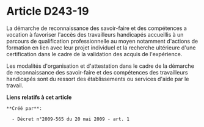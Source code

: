 # Article D243-19

La démarche de reconnaissance des savoir-faire et des compétences a vocation à favoriser l'accès des travailleurs handicapés
accueillis à un parcours de qualification professionnelle au moyen notamment d'actions de formation en lien avec leur projet
individuel et la recherche ultérieure d'une certification dans le cadre de la validation des acquis de l'expérience. 

Les modalités d'organisation et d'attestation dans le cadre de la démarche de reconnaissance des savoir-faire et des
compétences des travailleurs handicapés sont du ressort des établissements ou services d'aide par le travail.

**Liens relatifs à cet article**

	**Créé par**:

	  - Décret n°2009-565 du 20 mai 2009 - art. 1
